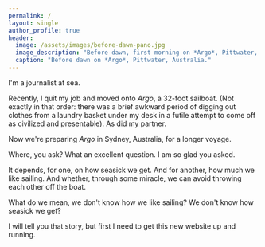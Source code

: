 ```yaml
---
permalink: /
layout: single
author_profile: true
header:
  image: /assets/images/before-dawn-pano.jpg
  image_description: "Before dawn, first morning on *Argo*, Pittwater, Australia."
  caption: "Before dawn on *Argo*, Pittwater, Australia."
---
```


I'm a journalist at sea.

Recently, I quit my job and moved onto *Argo*, a 32-foot sailboat. (Not exactly in that order: there was a brief awkward period of digging out clothes from a laundry basket under my desk in a futile attempt to come off as civilized and presentable). As did my partner.

Now we're preparing *Argo* in Sydney, Australia, for a longer voyage. 

Where, you ask? What an excellent question. I am so glad you asked. 

It depends, for one, on how seasick we get. And for another, how much we like sailing. And whether, through some miracle, we can avoid throwing each other off the boat.

What do we mean, we don't know how we like sailing? We don't know how seasick we get?

I will tell you that story, but first I need to get this new website up and running.
<!--[How this happened](/how-we-quit-our-jobs-and-became-sea-gypsies-2017-10-07/)-->